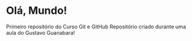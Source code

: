 # Olá, Mundo!
 Primeiro repositório do Curso Git e GitHub
 Repositório criado durante uma aula do Gustavo Guanabara!
